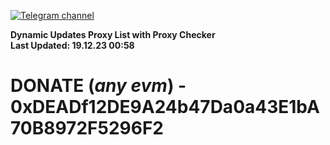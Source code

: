 [![Telegram channel](https://img.shields.io/endpoint?url=https://runkit.io/damiankrawczyk/telegram-badge/branches/master?url=https://t.me/n4z4v0d)](https://t.me/n4z4v0d) 

**Dynamic Updates Proxy List with Proxy Checker**  
**Last Updated: 19.12.23 00:58**

# DONATE (_any evm_) - 0xDEADf12DE9A24b47Da0a43E1bA70B8972F5296F2
